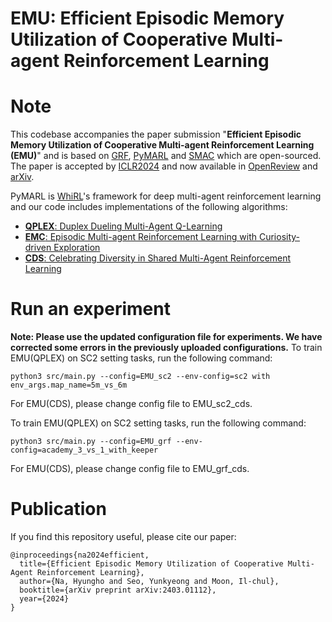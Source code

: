 # EMU: Efficient Episodic Memory Utilization of Cooperative Multi-agent Reinforcement Learning

# Note
This codebase accompanies the paper submission "**Efficient Episodic Memory Utilization of Cooperative Multi-agent Reinforcement Learning (EMU)**" and is based on [GRF](https://github.com/google-research/football), [PyMARL](https://github.com/oxwhirl/pymarl) and [SMAC](https://github.com/oxwhirl/smac) which are open-sourced.
The paper is accepted by [ICLR2024](https://iclr.cc/Conferences/2024/) and now available in [OpenReview](https://openreview.net/forum?id=LjivA1SLZ6) and [arXiv](https://arxiv.org/abs/2403.01112).

PyMARL is [WhiRL](http://whirl.cs.ox.ac.uk)'s framework for deep multi-agent reinforcement learning and our code includes implementations of the following algorithms:
- [**QPLEX**: Duplex Dueling Multi-Agent Q-Learning](https://arxiv.org/pdf/2008.01062)
- [**EMC**: Episodic Multi-agent Reinforcement Learning with Curiosity-driven Exploration](https://arxiv.org/abs/2111.11032)
- [**CDS**: Celebrating Diversity in Shared Multi-Agent Reinforcement Learning](https://arxiv.org/abs/2106.02195)

# Run an experiment

**Note: Please use the updated configuration file for experiments. We have corrected some errors in the previously uploaded configurations.**
To train EMU(QPLEX) on SC2 setting tasks, run the following command:
```
python3 src/main.py --config=EMU_sc2 --env-config=sc2 with env_args.map_name=5m_vs_6m
```
For EMU(CDS), please change config file to EMU_sc2_cds.

To train EMU(QPLEX) on SC2 setting tasks, run the following command:
```
python3 src/main.py --config=EMU_grf --env-config=academy_3_vs_1_with_keeper
```
For EMU(CDS), please change config file to EMU_grf_cds. 

# Publication
If you find this repository useful, please cite our paper:
```
@inproceedings{na2024efficient,
  title={Efficient Episodic Memory Utilization of Cooperative Multi-Agent Reinforcement Learning},
  author={Na, Hyungho and Seo, Yunkyeong and Moon, Il-chul},
  booktitle={arXiv preprint arXiv:2403.01112},
  year={2024}
}
```
